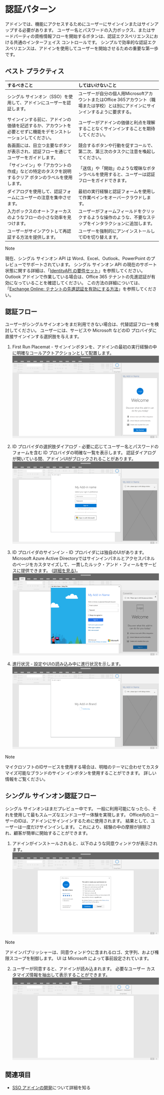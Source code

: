 # <a name="authentication-patterns"></a>認証パターン

アドインでは、機能にアクセスするためにユーザーにサインインまたはサインアップする必要があります。 ユーザー名とパスワードの入力ボックス、またはサードパーティの資格情報フローを開始するボタンは、認証エクスペリエンスにおける共通のインターフェイス コントロールです。 シンプルで効率的な認証エクスペリエンスは、アドインを使用してユーザーを開始させるための重要な第一歩です。

## <a name="best-practices"></a>ベスト プラクティス

|するべきこと|してはいけないこと|
|:----|:----|
|シングル サインオン（SSO）を使用して、アドインにユーザーを認証します。|ユーザーが自分の個人用MicrosoftアカウントまたはOffice 365アカウント（職場または学校）とは別にアドインにサインインするように要求する。|
|サインインする前に、アドインの価値を記述するか、アカウントを必要とせずに機能をデモンストレーションしてください。 |ユーザーがアドインの価値と利点を理解することなくサインインすることを期待してください。|
|各画面には、目立つ主要なボタンが表示され、認証フローを通じてユーザーをガイドします。 |競合するボタンや行動を促すコールで、第二次、第三次のタスクに注意を喚起してください。|
|「サインイン」や「アカウントの作成」などの特定のタスクを説明するクリア ボタンのラベルを使用します。   |「送信」や「開始」のような曖昧なボタンラベルを使用すると、ユーザーは認証フローをガイドできます。|
|ダイアログを使用して、認証フォームにユーザーの注意を集中させます。    |最初の実行経験と認証フォームを使用して作業ペインをオーバークラウドします。|
|入力ボックスのオートフォーカスのようなフローの小さな効率を見つけます。 |ユーザーがフォームフィールドをクリックするような操作のような、不要なステップをインタラクションに追加します。|
|ユーザーがサインアウトして再認証する方法を提供します。    |ユーザーを強制的にアンインストールしてIDを切り替えます。|

> [!NOTE]
> 現在、シングル サインオン API は Word、Excel、Outlook、PowerPoint のプレビューでサポートされています。 シングル サインオン API の現在のサポート状態に関する詳細は、「[IdentityAPI の要件セット](https://dev.office.com/reference/add-ins/requirement-sets/identity-api-requirement-sets)」を参照してください。 Outlook アドインで作業している場合は、Office 365 テナントの先進認証が有効になっていることを確認してください。 この方法の詳細については、「[Exchange Online: テナントの先進認証を有効にする方法](https://social.technet.microsoft.com/wiki/contents/articles/32711.exchange-online-how-to-enable-your-tenant-for-modern-authentication.aspx)」を参照してください。


## <a name="authentication-flow"></a>認証フロー
ユーザーがシングルサインオンをまだ利用できない場合は、代替認証フローを検討してください。 ユーザーには、サービスや Microsoft などのID プロバイダに直接サインインする選択肢を与えます。

1. First Run Placemat  - サインインボタンを、アドインの最初の実行経験の中に明確なコールアクトアクションとして配置します。
![](../images/add-in-fre-value-placemat.png)

2. ID プロバイダの選択肢ダイアログ - 必要に応じてユーザー名とパスワードのフォームを含む ID プロバイダの明確な一覧を表示します。 認証ダイアログが開いている間、アドインUIがブロックされることがあります。
![](../images/add-in-auth-choices-dialog.png)



3. ID プロバイダのサインイン - ID プロバイダには独自のUIがあります。 Microsoft Azure Active Directoryではサインインパネルとアクセスパネルのページをカスタマイズして、一貫したルック・アンド・フィールをサービスに提供できます。 ([詳細を見る](https://docs.microsoft.com/en-us/azure/active-directory/fundamentals/customize-branding))。
![](../images/add-in-auth-identity-sign-in.png)

4. 進行状況 - 設定やUIの読み込み中に進行状況を示します。
![](../images/add-in-auth-modal-interstitial.png)

> [!NOTE] 
> マイクロソフトのIDサービスを使用する場合は、明暗のテーマに合わせてカスタマイズ可能なブランドのサイン インボタンを使用することができます。 詳しい情報をご覧ください。

## <a name="single-sign-on-authentication-flow"></a>シングル サインオン認証フロー
シングル サインオンはまだプレビュー中です。 一般に利用可能になったら、それを使用して最もスムーズなエンドユーザー体験を実現します。 Office内のユーザーのIDは、アドインにサインインするために使用されます。 結果として、ユーザーは一度だけサインインします。 これにより、経験の中の摩擦が排除され、顧客が簡単に開始することができます。

1. アドインがインストールされると、以下のような同意ウィンドウが表示されます。 ![](../images/add-in-auth-SSO-consent-dialog.png)
> [!NOTE]
> アドインパブリッシャーは、同意ウィンドウに含まれるロゴ、文字列、および権限スコープを制御します。 UI は Microsoft によって事前設定されています。

2. ユーザーが同意すると、アドインが読み込まれます。 必要なユーザー カスタマイズ情報を抽出して表示することができます。
![](../images/add-in-ribbon.png)

## <a name="see-also"></a>関連項目
- [SSO アドインの開発](https://docs.microsoft.com/en-us/office/dev/add-ins/develop/sso-in-office-add-ins)について詳細を知る